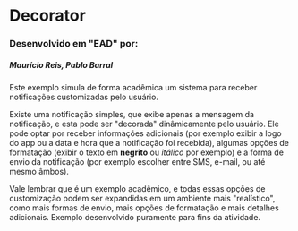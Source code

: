 <h1>Decorator</h1>
<h3>Desenvolvido em "EAD" por: <h5>Maurício Reis, Pablo Barral</h5></h3>
<p>Este exemplo simula de forma acadêmica um sistema para receber notificações customizadas
pelo usuário.</p>
<p> Existe uma notificação simples, que exibe apenas a mensagem da notificação, 
e esta pode ser "decorada" dinâmicamente pelo usuário. Ele pode optar por receber
informações adicionais (por exemplo exibir a logo do app ou a data e hora que a
notificação foi recebida), algumas opções de formatação (exibir o texto em <b>negrito</b>
ou <i>itálico</i> por exemplo) e a forma de envio da notificação (por exemplo escolher
entre SMS, e-mail, ou até mesmo âmbos).</p>
<p>Vale lembrar que é um exemplo acadêmico, e todas essas opções de customização podem
ser expandidas em um ambiente mais "realístico", como mais formas de envio, mais opções de formatação
e mais detalhes adicionais. Exemplo desenvolvido puramente para fins da atividade.</p>